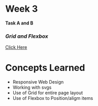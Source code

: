 # Week 3

**Task A and B**

### _Grid and Flexbox_

<a href="https://replit.com/@VictoryBen/Flexbox-and-grid?v=1" target="_blank">Click Here</a>

# Concepts Learned

* Responsive Web Design
* Working with svgs
* Use of Grid for entire page layout
* Use of Flexbox to Position/aligm items
